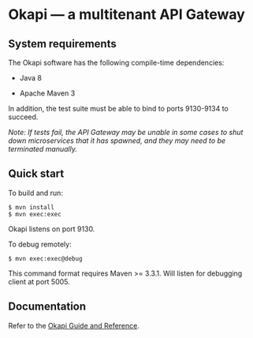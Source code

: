 
Okapi — a multitenant API Gateway
=================================

System requirements
-------------------

The Okapi software has the following compile-time dependencies:

* Java 8

* Apache Maven 3

In addition, the test suite must be able to bind to ports 9130-9134 to succeed.

*Note: If tests fail, the API Gateway may be unable in some cases to shut down
microservices that it has spawned, and they may need to be terminated
manually.*

Quick start
-----------

To build and run:

    $ mvn install
    $ mvn exec:exec

Okapi listens on port 9130.

To debug remotely:

    $ mvn exec:exec@debug

This command format requires Maven >= 3.3.1. Will listen for debugging client at port 5005.

Documentation
-------------

Refer to the [Okapi Guide and Reference](doc/guide.md).
